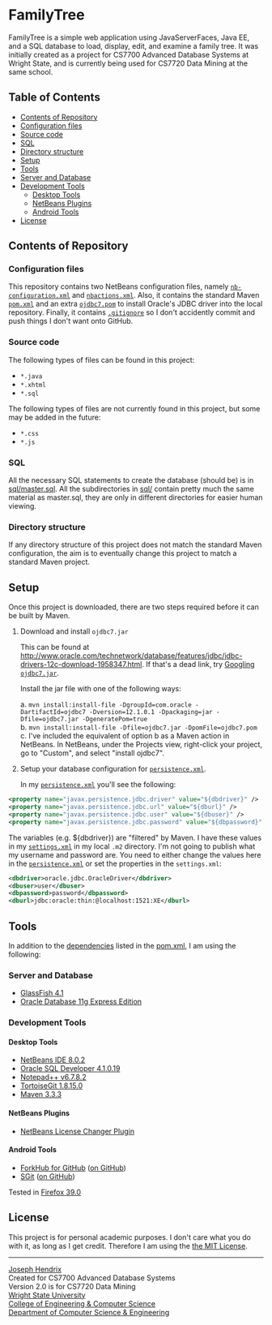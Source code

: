 # FamilyTree

FamilyTree is a simple web application using JavaServerFaces, Java EE, and a SQL database to load, display, edit, and examine a family tree. It was initially created as a project for CS7700 Advanced Database Systems at Wright State, and is currently being used for CS7720 Data Mining at the same school.

## Table of Contents

* [Contents of Repository](#user-content-contents-of-repository) 
 * [Configuration files](#user-content-configuration-files)
 * [Source code](#user-content-source-code)
 * [SQL](#user-content-sql)
 * [Directory structure](#user-content-directory-structure)
* [Setup](#user-content-setup)
* [Tools](#user-content-tools)
 * [Server and Database](#user-content-server-and-database)
 * [Development Tools](#user-content-development-tools)
   * [Desktop Tools](#user-content-desktop-tools)
    * [NetBeans Plugins](#user-content-netbeans-plugins)
    * [Android Tools](#user-content-android-tools)
* [License](#user-content-license)

## Contents of Repository

### Configuration files

This repository contains two NetBeans configuration files, namely [`nb-configuration.xml`](nb-configuration.xml) and [`nbactions.xml`](nbactions.xml). Also, it contains the standard Maven [`pom.xml`](pom.xml) and an extra [`ojdbc7.pom`](ojdbc7.pom) to install Oracle's JDBC driver into the local repository. Finally, it contains [`.gitignore`](.gitignore) so I don't accidently commit and push things I don't want onto GitHub.

### Source code

The following types of files can be found in this project:

* `*.java`
* `*.xhtml`
* `*.sql`

The following types of files are not currently found in this project, but some may be added in the future:

* `*.css`
* `*.js`

### SQL

All the necessary SQL statements to create the database (should be) is in [sql/master.sql](sql/master.sql). All the subdirectories in [sql/](sql/) contain pretty much the same material as master.sql, they are only in different directories for easier human viewing.

### Directory structure

If any directory structure of this project does not match the standard Maven configuration, the aim is to eventually change this project to match a standard Maven project.

## Setup

Once this project is downloaded, there are two steps required before it can be built by Maven.

1. Download and install `ojdbc7.jar`

   This can be found at http://www.oracle.com/technetwork/database/features/jdbc/jdbc-drivers-12c-download-1958347.html. If that's a dead link, try [Googling `ojdbc7.jar`](https://www.google.com/search?q=ojdbc7.jar).

   Install the jar file with one of the following ways:

   a. `mvn install:install-file -DgroupId=com.oracle -DartifactId=ojdbc7 -Dversion=12.1.0.1 -Dpackaging=jar -Dfile=ojdbc7.jar -DgeneratePom=true`<br />
   b. `mvn install:install-file -Dfile=ojdbc7.jar -DpomFile=ojdbc7.pom`<br />
   c. I've included the equivalent of option b as a Maven action in NetBeans. In NetBeans, under the Projects view, right-click your project, go to "Custom", and select "install ojdbc7".

2. Setup your database configuration for [`persistence.xml`](src/main/resources/META-INF/persistence.xml).

   In my [`persistence.xml`](src/main/resources/META-INF/persistence.xml) you'll see the following:

```xml
<property name="javax.persistence.jdbc.driver" value="${dbdriver}" />
<property name="javax.persistence.jdbc.url" value="${dburl}" />
<property name="javax.persistence.jdbc.user" value="${dbuser}" />
<property name="javax.persistence.jdbc.password" value="${dbpassword}" />
```

   The variables (e.g. ${dbdriver}) are "filtered" by Maven. I have these values in my [`settings.xml`](settings.xml) in my local `.m2` directory. I'm not going to publish what my username and password are. You need to either change the values here in the [`persistence.xml`](src/main/resources/META-INF/persistence.xml) or set the properties in the `settings.xml`:

```xml
<dbdriver>oracle.jdbc.OracleDriver</dbdriver>
<dbuser>user</dbuser>
<dbpassword>password</dbpassword>
<dburl>jdbc:oracle:thin:@localhost:1521:XE</dburl>
```

## Tools

In addition to the [dependencies](http://hendrixjoseph.github.io/FamilyTree/dependencies.html) listed in the [pom.xml](pom.xml), I am using the following:

### Server and Database

* [GlassFish 4.1](https://glassfish.java.net/)
* [Oracle Database 11g Express Edition](http://www.oracle.com/technetwork/database/database-technologies/express-edition/overview/index.html)
 
### Development Tools

#### Desktop Tools

* [NetBeans IDE 8.0.2](https://netbeans.org)
* [Oracle SQL Developer 4.1.0.19](http://www.oracle.com/technetwork/developer-tools/sql-developer/overview/index-097090.html)
* [Notepad++ v6.7.8.2](https://notepad-plus-plus.org)
* [TortoiseGit 1.8.15.0](https://tortoisegit.org)
* [Maven 3.3.3](https://maven.apache.org)

#### NetBeans Plugins

* [NetBeans License Changer Plugin](http://plugins.netbeans.org/plugin/17960/license-changer)

#### Android Tools

* [ForkHub for GitHub](https://play.google.com/store/apps/details?id=jp.forkhub) ([on GitHub](https://github.com/jonan/ForkHub))
* [SGit](https://play.google.com/store/apps/details?id=me.sheimi.sgit) ([on GitHub](https://github.com/sheimi/SGit))

Tested in [Firefox 39.0](https://www.mozilla.org/en-US/)

## License

This project is for personal academic purposes. I don't care what you do with it, as long as I get credit. Therefore I am using the [the MIT License](LICENSE.md).

----------------------

[Joseph Hendrix](https://people.wright.edu/hendrix.11)<br />
Created for CS7700 Advanced Database Systems<br />
Version 2.0 is for CS7720 Data Mining<br />
[Wright State University](http://www.wright.edu)<br />
[College of Engineering & Computer Science](https://engineering-computer-science.wright.edu)<br />
[Department of Computer Science & Engineering](https://engineering-computer-science.wright.edu/computer-science-and-engineering)
